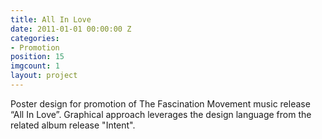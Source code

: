 ```yaml
---
title: All In Love
date: 2011-01-01 00:00:00 Z
categories:
- Promotion
position: 15
imgcount: 1
layout: project
---
```


Poster design for promotion of The Fascination Movement music release “All In Love”. Graphical approach leverages the design language from the related album release "Intent".
